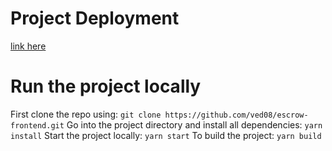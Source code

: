 # Project Deployment
[link here](https://vercel.com)
# Run the project locally
First clone the repo using: `git clone https://github.com/ved08/escrow-frontend.git`
Go into the project directory and install all dependencies: `yarn install`
Start the project locally: `yarn start`
To build the project: `yarn build`